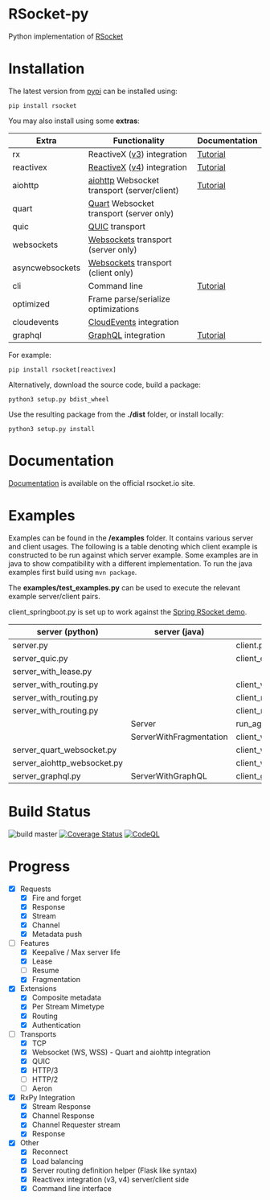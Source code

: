 # RSocket-py

Python implementation of [RSocket](http://rsocket.io)

# Installation

The latest version from [pypi](https://pypi.org/project/rsocket/) can be installed using:

```shell
pip install rsocket
```

You may also install using some **extras**:

| Extra           | Functionality                                                                              | Documentation                                                       |
|-----------------|--------------------------------------------------------------------------------------------|---------------------------------------------------------------------|
| rx              | ReactiveX ([v3](https://pypi.org/project/Rx/)) integration                                 | [Tutorial](https://rsocket.io/guides/rsocket-py/tutorial/reactivex) |
| reactivex       | [ReactiveX](https://reactivex.io/) ([v4](https://pypi.org/project/reactivex/)) integration | [Tutorial](https://rsocket.io/guides/rsocket-py/tutorial/reactivex) |
| aiohttp         | [aiohttp](https://docs.aiohttp.org/en/stable/) Websocket transport (server/client)         | [Tutorial](https://rsocket.io/guides/rsocket-py/tutorial/websocket) |
| quart           | [Quart](https://pgjones.gitlab.io/quart/) Websocket transport (server only)                |                                                                     |
| quic            | [QUIC](https://github.com/aiortc/aioquic) transport                                        |                                                                     |
| websockets      | [Websockets](https://github.com/python-websockets/websockets) transport (server only)      |                                                                     |
| asyncwebsockets | [Websockets](https://github.com/Fuyukai/asyncwebsockets) transport (client only)           |                                                                     |
| cli             | Command line                                                                               | [Tutorial](https://rsocket.io/guides/rsocket-py/cli)                |
| optimized       | Frame parse/serialize optimizations                                                        |                                                                     |
| cloudevents     | [CloudEvents](https://cloudevents.io/) integration                                         |                                                                     |
| graphql         | [GraphQL](https://graphql.org/) integration                                                | [Tutorial](https://rsocket.io/guides/rsocket-py/graphql)            |

For example:

```shell
pip install rsocket[reactivex]
```

Alternatively, download the source code, build a package:

```shell
python3 setup.py bdist_wheel
```

Use the resulting package from the **./dist** folder, or install locally:

```shell
python3 setup.py install
```

# Documentation

[Documentation](https://rsocket.io/guides/rsocket-py) is available on the official rsocket.io site.

# Examples

Examples can be found in the **/examples** folder. It contains various server and client usages. The following is a
table
denoting which client example is constructed to be run against which server example. Some examples
are in java to show compatibility with a different implementation. To run the java examples first build using <code>mvn
package</code>.

The **examples/test_examples.py** can be used to execute the relevant example server/client pairs.

client_springboot.py is set up to work against
the [Spring RSocket demo](https://github.com/benwilcock/spring-rsocket-demo).

| server (python)             | server (java)           | client (python)                    | client(java)    |
|-----------------------------|-------------------------|------------------------------------|-----------------|
| server.py                   |                         | client.py                          |                 |
| server_quic.py              |                         | client_quic.py                     |                 |
| server_with_lease.py        |                         |                                    | ClientWithLease |
| server_with_routing.py      |                         | client_with_routing.py             | Client          |
| server_with_routing.py      |                         | client_rx.py                       |                 |
| server_with_routing.py      |                         | client_reconnect.py                |                 |
|                             | Server                  | run_against_example_java_server.py |                 |
|                             | ServerWithFragmentation | client_with_routing.py             |                 |
| server_quart_websocket.py   |                         | client_websocket.py                |                 |
| server_aiohttp_websocket.py |                         | client_websocket.py                |                 |
| server_graphql.py           | ServerWithGraphQL       | client_graphql.py                  |                 |

# Build Status

![build master](https://github.com/rsocket/rsocket-py/actions/workflows/python-package.yml/badge.svg?branch=master)
[![Coverage Status](https://coveralls.io/repos/github/rsocket/rsocket-py/badge.svg?branch=master)](https://coveralls.io/github/rsocket/rsocket-py?branch=master)
[![CodeQL](https://github.com/rsocket/rsocket-py/actions/workflows/codeql-analysis.yml/badge.svg)](https://github.com/rsocket/rsocket-py/actions/workflows/codeql-analysis.yml)

# Progress

- [X] Requests
    - [X] Fire and forget
    - [X] Response
    - [X] Stream
    - [X] Channel
    - [X] Metadata push
- [ ] Features
    - [X] Keepalive / Max server life
    - [X] Lease
    - [ ] Resume
    - [X] Fragmentation
- [X] Extensions
    - [X] Composite metadata
    - [X] Per Stream Mimetype
    - [X] Routing
    - [X] Authentication
- [ ] Transports
    - [X] TCP
    - [X] Websocket (WS, WSS) - Quart and aiohttp integration
    - [X] QUIC
    - [X] HTTP/3
    - [ ] HTTP/2
    - [ ] Aeron
- [X] RxPy Integration
    - [X] Stream Response
    - [X] Channel Response
    - [X] Channel Requester stream
    - [X] Response
- [X] Other
    - [X] Reconnect
    - [X] Load balancing
    - [X] Server routing definition helper (Flask like syntax)
    - [X] Reactivex integration (v3, v4) server/client side
    - [X] Command line interface
